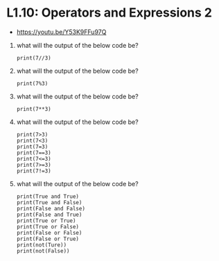 # L1.10: Operators and Expressions 2
- https://youtu.be/Y53K9FFu97Q


1. what will the output of the below code be?
    ```
    print(7//3)
    ```
1. what will the output of the below code be?
    ```
    print(7%3)
    ```
1. what will the output of the below code be?
    ```
    print(7**3)
    ```
1. what will the output of the below code be?
    ```
    print(7>3)
    print(7<3)
    print(7=3)
    print(7==3)
    print(7<=3)
    print(7>=3)
    print(7!=3)
    ```
1. what will the output of the below code be?
    ```
    print(True and True)
    print(True and False)
    print(False and False)
    print(False and True)
    print(True or True)
    print(True or False)
    print(False or False)
    print(False or True)
    print(not(Ture))
    print(not(False))
    ```

